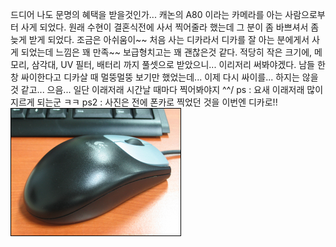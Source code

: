드디어 나도 문명의 혜택을 받을것인가... 캐논의 A80 이라는 카메라를 아는 사람으로부터 사게 되었다.
원래 수현이 결혼식전에 사서 찍어줄라 했는데 그 분이 좀 바쁘셔서 좀 늦게 받게 되었다. 조금은 아쉬움이~~
처음 사는 디카라서 디카를 잘 아는 분에게서 사게 되었는데 느낌은 꽤 만족~~ 보급형치고는 꽤 괜찮은것 같다. 적당히 작은 크기에, 메모리, 삼각대, UV 필터, 배터리 까지 풀셋으로 받았으니... 이리저리 써봐야겠다.
남들 한창 싸이한다고 디카살 때 멀뚱멀뚱 보기만 했었는데... 이제 다시 싸이를... 하지는 않을것 같고... 으음... 일단 이래저래 시간날 때마다 찍어봐야지 ^^/
ps : 요새 이래저래 많이 지르게 되는군 ㅋㅋ
ps2 : 사진은 전에 폰카로 찍었던 것을 이번엔 디카로!!
<img src="firstShot.png" width="273" height="205" />
